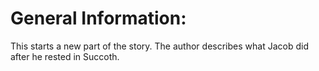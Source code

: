 # General Information:

This starts a new part of the story. The author describes what Jacob did after he rested in Succoth.